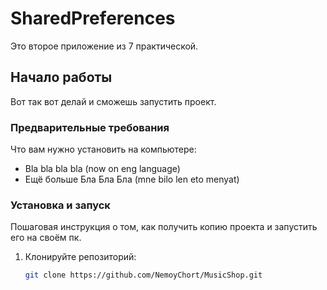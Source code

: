 # SharedPreferences
Это второе приложение из 7 практической.

## Начало работы

Вот так вот делай и сможешь запустить проект.

### Предварительные требования

Что вам нужно установить на компьютере:

- Bla bla bla bla (now on eng language)
- Ещё больше Бла Бла Бла (mne bilo len eto menyat)

### Установка и запуск

Пошаговая инструкция о том, как получить копию проекта и запустить его на своём пк.

1. Клонируйте репозиторий: 
   ```sh
   git clone https://github.com/NemoyChort/MusicShop.git

